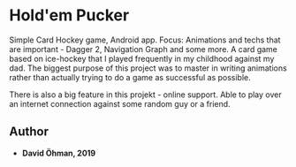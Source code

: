 # Hold'em Pucker
Simple Card Hockey game, Android app. Focus: Animations and techs that are important - Dagger 2, Navigation Graph and some more. A card game based on ice-hockey that I played frequently in my childhood against my dad. The biggest purpose of this project was to master in writing animations rather than actually trying to do a game as successful as possible.

There is also a big feature in this projekt - online support. Able to play over an internet connection against some random guy or a friend.

## Author
* **David Öhman, 2019**
